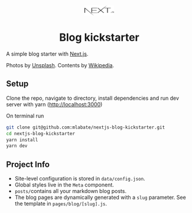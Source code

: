 <p align="center">
  <a href="https://www.nextjs.org/">
    <img src="public/static/icons/nextjs-black-logo.svg" width="80" height="28">
  </a>
</p>
<h1 align="center">
  Blog kickstarter
</h1>

A simple blog starter with [Next.js](https://nextjs.org/).

Photos by [Unsplash](https://unsplash.com/).
Contents by [Wikipedia](https://wikipedia.org/).

## Setup

Clone the repo, navigate to directory, install dependencies and run dev server with yarn ([http://localhost:3000](http://localhost:3000))

On terminal run

```bash
git clone git@github.com:mlabate/nextjs-blog-kickstarter.git
cd nextjs-blog-kickstarter
yarn install
yarn dev

```

## Project Info

- Site-level configuration is stored in `data/config.json`.
- Global styles live in the `Meta` component.
- `posts/`contains all your markdown blog posts.
- The blog pages are dynamically generated with a `slug` parameter. See the template in `pages/blog/[slug].js`.